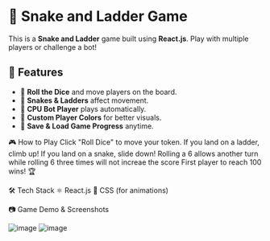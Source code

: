 # 🎲 Snake and Ladder Game

This is a **Snake and Ladder** game built using **React.js**. Play with multiple players or challenge a bot!

## 📌 Features
- 🎲 **Roll the Dice** and move players on the board.
- 🐍 **Snakes & Ladders** affect movement.
- 🤖 **CPU Bot Player** plays automatically.
- 🎨 **Custom Player Colors** for better visuals.
- 📜 **Save & Load Game Progress** anytime.


🎮 How to Play
Click "Roll Dice" to move your token.
If you land on a ladder, climb up!
If you land on a snake, slide down!
Rolling a 6 allows another turn while rolling 6 three times will not increae the score
First player to reach 100 wins! 🏆


🛠 Tech Stack
⚛️ React.js
🎨 CSS (for animations)

📷 Game Demo & Screenshots

![image](https://github.com/user-attachments/assets/23ea28c8-05d7-4780-afeb-c7c83c511ec3)
![image](https://github.com/user-attachments/assets/bf73c778-b8ad-431b-92a9-717421f47de1)
